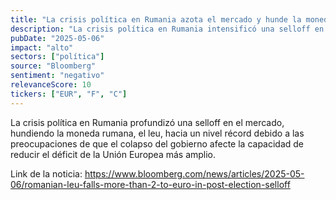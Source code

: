 ```yaml
---
title: "La crisis política en Rumania azota el mercado y hunde la moneda rumana a un nivel récord"
description: "La crisis política en Rumania intensificó una selloff en el mercado, llevando la moneda rumana a un nivel récord en preocupación por que el colapso del gobierno afecte la capacidad de reducir el déficit de la Unión Europea más amplio."
pubDate: "2025-05-06"
impact: "alto"
sectors: ["política"]
source: "Bloomberg"
sentiment: "negativo"
relevanceScore: 10
tickers: ["EUR", "F", "C"]
---
```


La crisis política en Rumania profundizó una selloff en el mercado, hundiendo la moneda rumana, el leu, hacia un nivel récord debido a las preocupaciones de que el colapso del gobierno afecte la capacidad de reducir el déficit de la Unión Europea más amplio.

Link de la noticia: https://www.bloomberg.com/news/articles/2025-05-06/romanian-leu-falls-more-than-2-to-euro-in-post-election-selloff